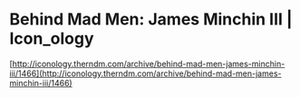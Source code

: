 <!--
id: 1116064979
link: http://tumblr.atmos.org/post/1116064979/behind-mad-men-james-minchin-iii-icon-ology
slug: behind-mad-men-james-minchin-iii-icon-ology
date: Mon Sep 13 2010 10:26:36 GMT-0700 (PDT)
publish: 2010-09-013
tags: 
title: Behind Mad Men: James Minchin III | Icon_ology
-->


Behind Mad Men: James Minchin III | Icon_ology
==============================================

[http://iconology.therndm.com/archive/behind-mad-men-james-minchin-iii/1466](http://iconology.therndm.com/archive/behind-mad-men-james-minchin-iii/1466)

